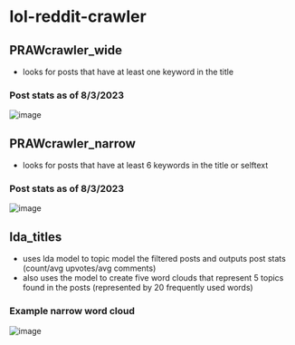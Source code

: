 # lol-reddit-crawler

## PRAWcrawler_wide
- looks for posts that have at least one keyword in the title
### Post stats as of 8/3/2023
![image](https://github.com/rohann216/lol-reddit-crawler/assets/122564738/d2e8b7ba-eee4-43c9-81f0-24216ce44fc9)

## PRAWcrawler_narrow
- looks for posts that have at least 6 keywords in the title or selftext
### Post stats as of 8/3/2023
![image](https://github.com/rohann216/lol-reddit-crawler/assets/122564738/02381580-bf9e-4ffc-84ad-7899ed8b3cb7)

## lda_titles
- uses lda model to topic model the filtered posts and outputs post stats (count/avg upvotes/avg comments)
- also uses the model to create five word clouds that represent 5 topics found in the posts (represented by 20 frequently used words)
### Example narrow word cloud
![image](https://github.com/rohann216/lol-reddit-crawler/assets/122564738/3c21588a-c782-4082-86a2-402c472c695e)
